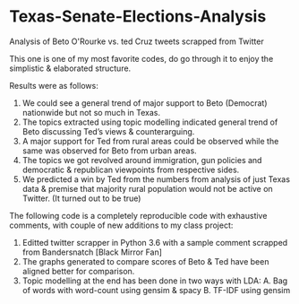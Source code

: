 # Texas-Senate-Elections-Analysis
Analysis of Beto O'Rourke vs. ted Cruz tweets scrapped from Twitter

This one is one of my most favorite codes, do go through it to enjoy the simplistic & elaborated structure.

Results were as follows:

1.	We could see a general trend of major support to Beto (Democrat) nationwide but not so much in Texas.
2.	The topics extracted using topic modelling indicated general trend of Beto discussing Ted’s views & counterarguing.
3.	A major support for Ted from rural areas could be observed while the same was observed for Beto from urban areas.
4.	The topics we got revolved around immigration, gun policies and democratic & republican viewpoints from respective sides.
5.	We predicted a win by Ted from the numbers from analysis of just Texas data & premise that majority rural population would not be active on Twitter. (It turned out to be true)

The following code is a completely reproducible code with exhaustive comments, with couple of new additions to my class project:

1.	Editted twitter scrapper in Python 3.6 with a sample comment scrapped from Bandersnatch [Black Mirror Fan]
2.	The graphs generated to compare scores of Beto & Ted have been aligned better for comparison.
3.	Topic modelling at the end has been done in two ways with LDA:
  A.	Bag of words with word-count using gensim & spacy
  B.	TF-IDF using gensim

